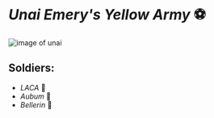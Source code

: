 # _**Unai Emery's Yellow Army**_ :soccer:
![image of unai](https://cdn.images.express.co.uk/img/dynamic/67/590x/Emery-Arsenal-964106.jpg)


## Soldiers:
* _LACA_ :trumpet:
* _Aubum_ :poop:
* _Bellerin_ :dash:
